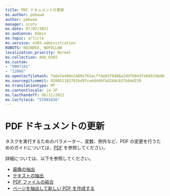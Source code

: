 ```yaml
---
title: PDF ドキュメントの更新
ms.author: pebaum
author: pebaum
manager: scotv
ms.date: 07/02/2021
ms.audience: Admin
ms.topic: article
ms.service: o365-administration
ROBOTS: NOINDEX, NOFOLLOW
localization_priority: Normal
ms.collection: Adm_O365
ms.custom:
- "9007101"
- "12066"
ms.openlocfilehash: 7a6efa496e2489e765acf74e03f0486a2dd7b943fe0d933bd0eda4d50883aa2c
ms.sourcegitcommit: 920051182781bd97ce4d4d6fbd268cb37b84d239
ms.translationtype: MT
ms.contentlocale: ja-JP
ms.lasthandoff: 08/11/2021
ms.locfileid: "57891836"
---
```

# <a name="update-pdf-documents"></a>PDF ドキュメントの更新

タスクを実行するためのパラメーター、変数、例外など、PDF の変更を行うためのガイドについては、[PDF](https://docs.microsoft.com/power-automate/desktop-flows/actions-reference/pdf) を参照してください。

詳細については、以下を参照してください。

- [画像の抽出](https://docs.microsoft.com/power-automate/desktop-flows/actions-reference/pdf#pdf-actions)
- [テキストの抽出](https://docs.microsoft.com/power-automate/desktop-flows/actions-reference/pdf#extracttextfrompdfaction)
- [PDF ファイルの結合](https://docs.microsoft.com/power-automate/desktop-flows/actions-reference/pdf#mergefiles)
- [ページを抽出して新しい PDF を作成する](https://docs.microsoft.com/power-automate/desktop-flows/actions-reference/pdf#extractpages)
